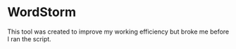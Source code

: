 # WordStorm
This tool was created to improve my working efficiency but broke me before I ran the script.
